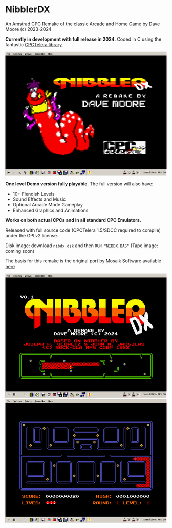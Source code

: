 # NibblerDX

An Amstrad CPC Remake of the classic Arcade and Home Game
by Dave Moore (c) 2023-2024

**Currently in development with full release in 2024.**
Coded in C using the fantastic [CPCTelera library](https://lronaldo.github.io/cpctelera/).

![](/promo/loading.png)

**One level Demo version fully playable**. The full version will also have:

* 10+ Fiendish Levels
* Sound Effects and Music
* Optional Arcade Mode Gameplay
* Enhanced Graphics and Animations

**Works on both actual CPCs and in all standard CPC Emulators.**

Released with full source code (CPCTelera 1.5/SDCC required to compile) under the GPLv2 license.

Disk image: download `nibdx.dsk` and then `RUN "NIBDX.BAS"`
(Tape image: coming soon)

The basis for this remake is the original port by Mosaik Software available [here](https://www.cpc-power.com/index.php?page=detail&num=2476)

![](/promo/demo.png)
![](/promo/game.png)
